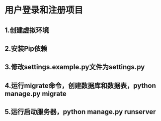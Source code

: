 # 用户登录和注册项目
## 1.创建虚拟环境
## 2.安装Pip依赖
## 3.修改settings.example.py文件为settings.py
## 4.运行migrate命令，创建数据库和数据表，python manage.py migrate
## 5.运行启动服务器，python manage.py runserver
